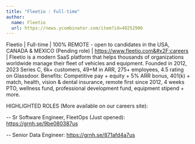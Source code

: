 ```yaml
---
title: "Fleetio : Full-time"
author:
  name: Fleetio
  url: https://news.ycombinator.com/item?id=40252906
---
```

Fleetio | Full-time | 100% REMOTE - open to candidates in the USA, CANADA &amp; MEXICO (Pending role) | <a href="https:&#x2F;&#x2F;www.fleetio.com&#x2F;careers" rel="nofollow">https:&#x2F;&#x2F;www.fleetio.com&#x2F;careers</a> | Fleetio is a modern SaaS platform that helps thousands of organizations worldwide manage their fleet of vehicles and equipment. Founded in 2012, 2023 Series C, 6k+ customers, 49+M in ARR, 275+ employees, 4.5 rating on Glassdoor. Benefits: Competitive pay + equity + 5% ARR bonus, 401(k) + match, health, vision &amp; dental insurance, remote first since 2012, 4 weeks PTO, wellness fund, professional development fund, equipment stipend + more.

HIGHLIGHTED ROLES (More available on our careers site):

-- Sr Software Engineer, FleetOps (Just opened): <a href="https:&#x2F;&#x2F;grnh.se&#x2F;9be080387us" rel="nofollow">https:&#x2F;&#x2F;grnh.se&#x2F;9be080387us</a>

-- Senior Data Engineer: <a href="https:&#x2F;&#x2F;grnh.se&#x2F;871afd4a7us" rel="nofollow">https:&#x2F;&#x2F;grnh.se&#x2F;871afd4a7us</a>
